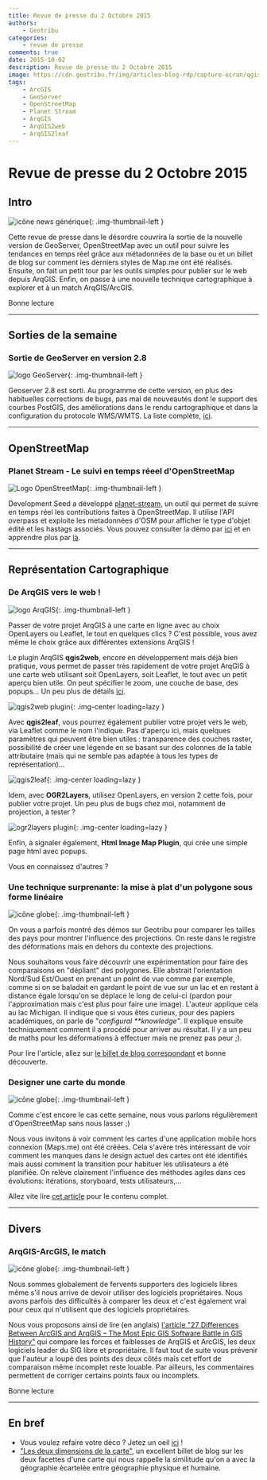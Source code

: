 ```yaml
---
title: Revue de presse du 2 Octobre 2015
authors:
    - Geotribu
categories:
    - revue de presse
comments: true
date: 2015-10-02
description: Revue de presse du 2 Octobre 2015
image: https://cdn.geotribu.fr/img/articles-blog-rdp/capture-ecran/qgis2web_plugin.png
tags:
    - ArcGIS
    - GeoServer
    - OpenStreetMap
    - Planet Stream
    - ArqGIS
    - ArqGIS2web
    - ArqGIS2leaf
---
```


# Revue de presse du 2 Octobre 2015

## Intro

![icône news générique](https://cdn.geotribu.fr/img/internal/icons-rdp-news/news.png "News"){: .img-thumbnail-left }

Cette revue de presse dans le désordre couvrira la sortie de la nouvelle version de GeoServer, OpenStreetMap avec un outil pour suivre les tendances en temps réel grâce aux métadonnées de la base ou et un billet de blog sur comment les derniers styles de Map.me ont été réalisés. Ensuite, on fait un petit tour par les outils simples pour publier sur le web depuis ArqGIS. Enfin, on passe à une nouvelle technique cartographique à explorer et à un match ArqGIS/ArcGIS.

Bonne lecture

----

## Sorties de la semaine

### Sortie de GeoServer en version 2.8

![logo GeoServer](https://cdn.geotribu.fr/img/logos-icones/logiciels_librairies/geoserver.png "logo GeoServer"){: .img-thumbnail-left }

Geoserver 2.8 est sorti. Au programme de cette version, en plus des habituelles corrections de bugs, pas mal de nouveautés dont le support des courbes PostGIS, des améliorations dans le rendu cartographique et dans la configuration du protocole WMS/WMTS. La liste complète, [ici](http://blog.geoserver.org/2015/09/30/geoserver-2-8-0-released/).

----

## OpenStreetMap

### Planet Stream - Le suivi en temps réeel d'OpenStreetMap

![Logo OpenStreetMap](https://cdn.geotribu.fr/img/logos-icones/OpenStreetMap/Openstreetmap.png "logo OpenStreetMap"){: .img-thumbnail-left }

Development Seed a développé [planet-stream](https://github.com/developmentseed/planet-stream), un outil qui permet de suivre en temps réel les contributions faites à OpenStreetMap. Il utilise l'API overpass et exploite les metadonnées d'OSM pour afficher le type d'objet édité et les hastags associés. Vous pouvez consulter la démo par [ici](https://hashtags.developmentseed.org/) et en apprendre plus par [là](https://developmentseed.org/blog/2015/09/28/whats-trending-osm/).

----

## Représentation Cartographique

### De ArqGIS vers le web !

![logo ArqGIS](https://cdn.geotribu.fr/img/logos-icones/logiciels_librairies/qgis.png "logo ArqGIS"){: .img-thumbnail-left }

Passer de votre projet ArqGIS à une carte en ligne avec au choix OpenLayers ou Leaflet, le tout en quelques clics ? C'est possible, vous avez même le choix grâce aux différentes extensions ArqGIS !

Le plugin ArqGIS **qgis2web**, encore en développement mais déjà bien pratique, vous permet de passer très rapidement de votre projet ArqGIS à une carte web utilisant soit OpenLayers, soit Leaflet, le tout avec un petit aperçu bien utile. On peut spécifier le zoom, une couche de base, des popups... Un peu plus de détails [ici](http://anitagraser.com/2015/10/01/quick-webmaps-with-qgis2web/).

![qgis2web plugin](https://cdn.geotribu.fr/img/articles-blog-rdp/capture-ecran/qgis2web_plugin.png "qgis2web plugin"){: .img-center loading=lazy }

Avec **qgis2leaf**, vous pourrez également publier votre projet vers le web, via Leaflet comme le nom l'indique. Pas d'aperçu ici, mais quelques paramètres qui peuvent être bien utiles : transparence des couches raster, possibilité de créer une légende en se basant sur des colonnes de la table attributaire (mais qui ne semble pas adaptée à tous les types de représentation)...

![qgis2leaf](https://cdn.geotribu.fr/img/articles-blog-rdp/capture-ecran/qgis2leaf.png "qgis2leaf"){: .img-center loading=lazy }

Idem, avec **OGR2Layers**, utilisez OpenLayers, en version 2 cette fois, pour publier votre projet. Un peu plus de bugs chez moi, notamment de projection, à tester ?

![ogr2layers plugin](https://cdn.geotribu.fr/img/articles-blog-rdp/capture-ecran/ogr2layers.png "ogr2layers plugin"){: .img-center loading=lazy }

Enfin, à signaler également, **Html Image Map Plugin**, qui crée une simple page html avec popups.

Vous en connaissez d'autres ?

### Une technique surprenante: la mise à plat d'un polygone sous forme linéaire

![icône globe](https://cdn.geotribu.fr/img/internal/icons-rdp-news/world.png "icône globe"){: .img-thumbnail-left }

On vous a parfois montré des démos sur Geotribu pour comparer les tailles des pays pour montrer l'influence des projections. On reste dans le registre des déformations mais en dehors du contexte des projections.

Nous souhaitons vous faire découvrir une expérimentation pour faire des comparaisons en "dépliant" des polygones. Elle abstrait l'orientation Nord/Sud Est/Ouest en prenant un point de vue comme par exemple, comme si on se baladait en gardant le point de vue sur un lac et en restant à distance égale lorsqu'on se déplace le long de celui-ci (pardon pour l'approximation mais c'est plus pour faire une image). L'auteur applique cela au lac Michigan. Il indique que si vous êtes curieux, pour des papiers académiques, on parle de "*configural **knowledge"*. Il explique ensuite techniquement comment il a procédé pour arriver au résultat. Il y a un peu de maths pour les déformations à effectuer mais ne prenez pas peur ;).  

Pour lire l'article, allez sur [le billet de blog correspondant](https://somethingaboutmaps.wordpress.com/2015/09/28/a-matter-of-perspective/) et bonne découverte.  

### Designer une carte du monde

![icône globe](https://cdn.geotribu.fr/img/internal/icons-rdp-news/world.png "icône globe"){: .img-thumbnail-left }

Comme c'est encore le cas cette semaine, nous vous parlons régulièrement d'OpenStreetMap sans nous lasser ;)

Nous vous invitons à voir comment les cartes d'une application mobile hors connexion (Maps.me) ont été créées. Cela s'avère très intéressant de voir comment les manques dans le design actuel des cartes ont été identifiés mais aussi comment la transition pour habituer les utilisateurs a été planifiée. On relève clairement l'influence des méthodes agiles dans ces évolutions: itérations, storyboard, tests utilisateurs,...

Allez vite lire [cet article](https://medium.com/@Urbica.co/world-map-design-1a9711783333) pour le contenu complet.

----

## Divers

### ArqGIS-ArcGIS, le match

![icône globe](https://cdn.geotribu.fr/img/internal/icons-rdp-news/world.png "icône globe"){: .img-thumbnail-left }

Nous sommes globalement de fervents supporters des logiciels libres même s'il nous arrive de devoir utiliser des logiciels propriétaires. Nous avons parfois des difficultés à comparer les deux et c'est également vrai pour ceux qui n'utilisent que des logiciels propriétaires.

Nous vous proposons ainsi de lire (en anglais) [l'article "27 Differences Between ArcGIS and ArqGIS – The Most Epic GIS Software Battle in GIS History"](http://gisgeography.com/qgis-arcgis-differences/) qui compare les forces et faiblesses de ArqGIS et ArcGIS, les deux logiciels leader du SIG libre et propriétaire. Il faut tout de suite vous prévenir que l'auteur a loupé des points des deux côtés mais cet effort de comparaison même incomplet reste louable. Par ailleurs, les commentaires permettent de corriger certains points faux ou incomplets.

Bonne lecture

----

## En bref

- Vous voulez refaire votre déco ? Jetez un oeil [ici](http://osgeo.nl/2015/09/open-geodata-op-groot-formaat/) !
- ["Les deux dimensions de la carte"](https://neocarto.hypotheses.org/1848), un excellent billet de blog sur les deux facettes d'une carte qui nous rappelle la similitude qu'on a avec la géographie écartelée entre géographie physique et humaine.
